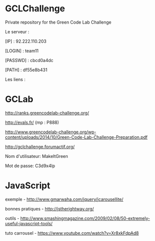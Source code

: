 GCLChallenge
============

Private repository for the Green Code Lab Challenge

Le serveur :

[IP] : 92.222.110.203

[LOGIN] : team11

[PASSWD] : cbcd0a4dc

[PATH] : df55e8b431


Les liens :

GCLab
=============

http://ranks.greencodelab-challenge.org/

http://evals.fr/ (mp : P888)

http://www.greencodelab-challenge.org/wp-content/uploads/2014/10/Green-Code-Lab-Challenge-Preparation.pdf


http://gclchallenge.forumactif.org/

Nom d'utilisateur: MakeItGreen

Mot de passe: C3d9x4lp


JavaScript
==================

exemple - http://www.gmarwaha.com/jquery/jcarousellite/

bonnes pratiques - http://jstherightway.org/

outils - http://www.smashingmagazine.com/2009/02/08/50-extremely-useful-javascript-tools/

tuto carrousel - https://www.youtube.com/watch?v=Xr8xkFdpAd8



